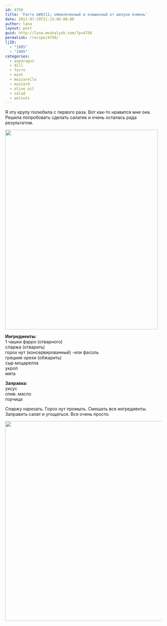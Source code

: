 ```yaml
---
id: 4750
title: 'Farro &#8211; обмолоченный и очищенный от шелухи ячмень'
date: 2011-07-29T21:15:06-08:00
author: lana
layout: post
guid: http://lana.moskalyuk.com/?p=4750
permalink: /recipe/4750/
ljID:
  - "1985"
  - "1985"
categories:
  - asparagus
  - dill
  - farro
  - mint
  - mozzarella
  - mustard
  - olive oil
  - salad
  - walnuts
---
```

Я эту крупу полюбила с первого раза. Вот как-то нравится мне она. Решила попробовать сделать салатик и очень осталась рада результатом.

<img loading="lazy" class="alignnone" title="farro asparagus and white bean salad" src="http://farm7.static.flickr.com/6016/5989679072_14f5259442_z.jpg" alt="" width="491" height="640" /> 

**Ингредиенты**:  
1 чашки фарро (отварного)  
спаржа (отварить)  
горох нут (консервированный) -или фасоль  
грецкие орехи (обжарить)  
сыр моцарелла  
укроп  
мята

**Заправка**:  
уксус  
олив. масло  
горчица

Спаржу нарезать. Горох нут промыть. Смешать все ингредиенты.  
Заправить салат и угощаться. Все очень просто.

<img loading="lazy" class="alignnone" title="farro salad" src="http://farm7.static.flickr.com/6146/5989120163_60a0767af7_z.jpg" alt="" width="604" height="640" />